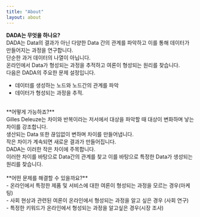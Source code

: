 ```yaml
---
title: "About"
layout: about
---
```

**DADA는 무엇을 하나요?**<br>
DADA는 Data의 결과가 아닌 다양한 Data 간의 관계를 파악하고 이를 통해 데이터가 만들어지는 과정을 연구합니다. <br>
단순한 과거 데이터의 나열이 아닙니다.<br>
온라인에서 Data가 형성되는 과정을 추적하고 여론이 형성되는 원리를 찾습니다. <br>
다음은 DADA의 주요한 문제 설정입니다.<br>
- 데이터를 생성하는 노드와 노드간의 관계를 파악
- 데이터가 형성되는 과정을 추적.  
<br>
**어떻게 가능하죠?**<br>
Gilles Deleuze는 차이와 반복이라는 저서에서 대상을 파악할 때 대상이 변화하며 낳는 차이를 강조합니다. <br>
생산되는 Data 또한 끊임없이 변하며 차이를 만들어냅니다. <br>
작은 차이가 계속되면 새로운 결과가 만들어집니다. <br>
DADA는 이러한 작은 차이에 주목합니다.<br>
이러한 차이를 바탕으로 Data간의 관계를 찾고 이를 바탕으로 특정한 Data가 생성되는 원리를 찾습니다.<br>
<br>
**어떤 문제를 해결할 수 있을까요?**<br>
- 온라인에서 특정한 제품 및 서비스에 대한 여론이 형성되는 과정을 모르는 경우(마케팅) <br>
- 사회 현상과 관련된 여론이 온라인에서 형성되는 과정을 알고 싶은 경우 (사회 연구)<br>
- 특정한 키워드가 온라인에서 형성되는 과정을 알고싶은 경우(시장 조사)